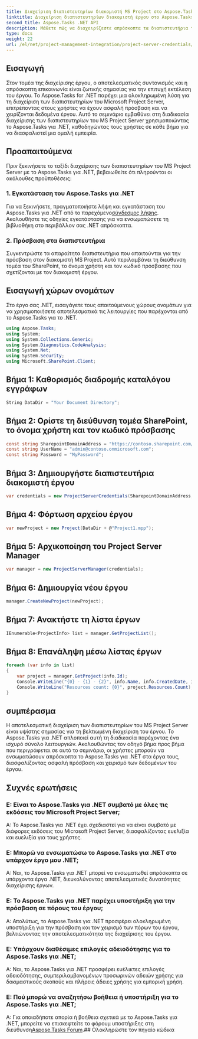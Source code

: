 ```yaml
---
title: Διαχείριση διαπιστευτηρίων διακομιστή MS Project στο Aspose.Tasks
linktitle: Διαχείριση διαπιστευτηρίων διακομιστή έργου στο Aspose.Tasks
second_title: Aspose.Tasks .NET API
description: Μάθετε πώς να διαχειρίζεστε απρόσκοπτα τα διαπιστευτήρια του MS Project Server με το Aspose.Tasks για .NET. Βελτίωση της αποτελεσματικότητας διαχείρισης έργου.
type: docs
weight: 22
url: /el/net/project-management-integration/project-server-credentials/
---
```

## Εισαγωγή
Στον τομέα της διαχείρισης έργου, ο αποτελεσματικός συντονισμός και η απρόσκοπτη επικοινωνία είναι ζωτικής σημασίας για την επιτυχή εκτέλεση του έργου. Το Aspose.Tasks for .NET παρέχει μια ολοκληρωμένη λύση για τη διαχείριση των διαπιστευτηρίων του Microsoft Project Server, επιτρέποντας στους χρήστες να έχουν ασφαλή πρόσβαση και να χειρίζονται δεδομένα έργου. Αυτό το σεμινάριο εμβαθύνει στη διαδικασία διαχείρισης των διαπιστευτηρίων του MS Project Server χρησιμοποιώντας το Aspose.Tasks για .NET, καθοδηγώντας τους χρήστες σε κάθε βήμα για να διασφαλιστεί μια ομαλή εμπειρία.
## Προαπαιτούμενα
Πριν ξεκινήσετε το ταξίδι διαχείρισης των διαπιστευτηρίων του MS Project Server με το Aspose.Tasks για .NET, βεβαιωθείτε ότι πληρούνται οι ακόλουθες προϋποθέσεις:
### 1. Εγκατάσταση του Aspose.Tasks για .NET
 Για να ξεκινήσετε, πραγματοποιήστε λήψη και εγκατάσταση του Aspose.Tasks για .NET από το παρεχόμενο[σύνδεσμος λήψης](https://releases.aspose.com/tasks/net/). Ακολουθήστε τις οδηγίες εγκατάστασης για να ενσωματώσετε τη βιβλιοθήκη στο περιβάλλον σας .NET απρόσκοπτα.
### 2. Πρόσβαση στα διαπιστευτήρια
Συγκεντρώστε τα απαραίτητα διαπιστευτήρια που απαιτούνται για την πρόσβαση στον διακομιστή MS Project. Αυτό περιλαμβάνει τη διεύθυνση τομέα του SharePoint, το όνομα χρήστη και τον κωδικό πρόσβασης που σχετίζονται με τον διακομιστή έργου.

## Εισαγωγή χώρων ονομάτων
Στο έργο σας .NET, εισαγάγετε τους απαιτούμενους χώρους ονομάτων για να χρησιμοποιήσετε αποτελεσματικά τις λειτουργίες που παρέχονται από το Aspose.Tasks για το .NET.

```csharp
using Aspose.Tasks;
using System;
using System.Collections.Generic;
using System.Diagnostics.CodeAnalysis;
using System.Net;
using System.Security;
using Microsoft.SharePoint.Client;

```

## Βήμα 1: Καθορισμός διαδρομής καταλόγου εγγράφων
```csharp
String DataDir = "Your Document Directory";
```
## Βήμα 2: Ορίστε τη διεύθυνση τομέα SharePoint, το όνομα χρήστη και τον κωδικό πρόσβασης
```csharp
const string SharepointDomainAddress = "https://contoso.sharepoint.com/sites/pwa";
const string UserName = "admin@contoso.onmicrosoft.com";
const string Password = "MyPassword";
```
## Βήμα 3: Δημιουργήστε διαπιστευτήρια διακομιστή έργου
```csharp
var credentials = new ProjectServerCredentials(SharepointDomainAddress, UserName, Password);
```
## Βήμα 4: Φόρτωση αρχείου έργου
```csharp
var newProject = new Project(DataDir + @"Project1.mpp");
```
## Βήμα 5: Αρχικοποίηση του Project Server Manager
```csharp
var manager = new ProjectServerManager(credentials);
```
## Βήμα 6: Δημιουργία νέου έργου
```csharp
manager.CreateNewProject(newProject);
```
## Βήμα 7: Ανακτήστε τη λίστα έργων
```csharp
IEnumerable<ProjectInfo> list = manager.GetProjectList();
```
## Βήμα 8: Επανάληψη μέσω λίστας έργων
```csharp
foreach (var info in list)
{
    var project = manager.GetProject(info.Id);
    Console.WriteLine("{0} - {1} - {2}", info.Name, info.CreatedDate, info.LastSavedDate);
    Console.WriteLine("Resources count: {0}", project.Resources.Count);
}
```

## συμπέρασμα
Η αποτελεσματική διαχείριση των διαπιστευτηρίων του MS Project Server είναι υψίστης σημασίας για τη βελτιωμένη διαχείριση του έργου. Το Aspose.Tasks για .NET απλοποιεί αυτή τη διαδικασία παρέχοντας ένα ισχυρό σύνολο λειτουργιών. Ακολουθώντας τον οδηγό βήμα προς βήμα που περιγράφεται σε αυτό το σεμινάριο, οι χρήστες μπορούν να ενσωματώσουν απρόσκοπτα το Aspose.Tasks για .NET στα έργα τους, διασφαλίζοντας ασφαλή πρόσβαση και χειρισμό των δεδομένων του έργου.
## Συχνές ερωτήσεις
### Ε: Είναι το Aspose.Tasks για .NET συμβατό με όλες τις εκδόσεις του Microsoft Project Server;
Α: Το Aspose.Tasks για .NET έχει σχεδιαστεί για να είναι συμβατό με διάφορες εκδόσεις του Microsoft Project Server, διασφαλίζοντας ευελιξία και ευελιξία για τους χρήστες.
### Ε: Μπορώ να ενσωματώσω το Aspose.Tasks για .NET στο υπάρχον έργο μου .NET;
Α: Ναι, το Aspose.Tasks για .NET μπορεί να ενσωματωθεί απρόσκοπτα σε υπάρχοντα έργα .NET, διευκολύνοντας αποτελεσματικές δυνατότητες διαχείρισης έργων.
### Ε: Το Aspose.Tasks για .NET παρέχει υποστήριξη για την πρόσβαση σε πόρους του έργου;
Α: Απολύτως, το Aspose.Tasks για .NET προσφέρει ολοκληρωμένη υποστήριξη για την πρόσβαση και τον χειρισμό των πόρων του έργου, βελτιώνοντας την αποτελεσματικότητα της διαχείρισης του έργου.
### Ε: Υπάρχουν διαθέσιμες επιλογές αδειοδότησης για το Aspose.Tasks για .NET;
Α: Ναι, το Aspose.Tasks για .NET προσφέρει ευέλικτες επιλογές αδειοδότησης, συμπεριλαμβανομένων προσωρινών αδειών χρήσης για δοκιμαστικούς σκοπούς και πλήρεις άδειες χρήσης για εμπορική χρήση.
### Ε: Πού μπορώ να αναζητήσω βοήθεια ή υποστήριξη για το Aspose.Tasks για .NET;
 Α: Για οποιαδήποτε απορία ή βοήθεια σχετικά με το Aspose.Tasks για .NET, μπορείτε να επισκεφτείτε το φόρουμ υποστήριξης στη διεύθυνση[Aspose.Tasks Forum](https://forum.aspose.com/c/tasks/15).## Ολοκληρώστε τον πηγαίο κώδικα